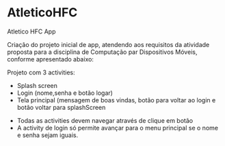 # AtleticoHFC
Atletico HFC App

Criação do projeto inicial de app, atendendo aos requisitos da atividade proposta para a disciplina de Computação par Dispositivos Móveis, conforme apresentado abaixo:

Projeto com 3 activities:
- Splash screen
- Login (nome,senha e botão logar)
- Tela principal (mensagem de boas vindas, botão para voltar ao login e botão voltar para splashScreen

* Todas as activities devem navegar através de clique em botão
* A activity de login só permite avançar para o menu principal se o nome e senha sejam iguais.
